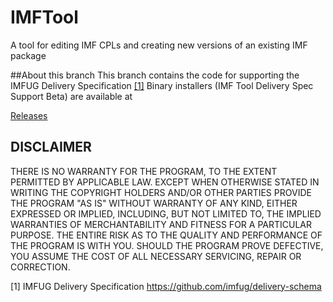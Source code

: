 # IMFTool
A tool for editing IMF CPLs and creating new versions of an existing IMF package

##About this branch
This branch contains the code for supporting the IMFUG Delivery Specification [[1]](#dsl)
Binary installers (IMF Tool Delivery Spec Support Beta) are available at 

[Releases](../../releases/)

## DISCLAIMER
  THERE IS NO WARRANTY FOR THE PROGRAM, TO THE EXTENT PERMITTED BY
APPLICABLE LAW.  EXCEPT WHEN OTHERWISE STATED IN WRITING THE COPYRIGHT
HOLDERS AND/OR OTHER PARTIES PROVIDE THE PROGRAM "AS IS" WITHOUT WARRANTY
OF ANY KIND, EITHER EXPRESSED OR IMPLIED, INCLUDING, BUT NOT LIMITED TO,
THE IMPLIED WARRANTIES OF MERCHANTABILITY AND FITNESS FOR A PARTICULAR
PURPOSE.  THE ENTIRE RISK AS TO THE QUALITY AND PERFORMANCE OF THE PROGRAM
IS WITH YOU.  SHOULD THE PROGRAM PROVE DEFECTIVE, YOU ASSUME THE COST OF
ALL NECESSARY SERVICING, REPAIR OR CORRECTION.



<a name="dsl"></a>[1] IMFUG Delivery Specification https://github.com/imfug/delivery-schema
 

